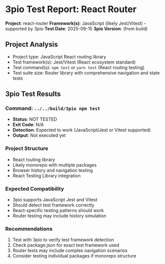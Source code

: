# 3pio Test Report: React Router

**Project**: react-router
**Framework(s)**: JavaScript (likely Jest/Vitest) - supported by 3pio
**Test Date**: 2025-09-15
**3pio Version**: (from build)

## Project Analysis
- Project type: JavaScript React routing library
- Test framework(s): Jest/Vitest (React ecosystem standard)
- Test command(s): `npm test` or `yarn test` (React routing testing)
- Test suite size: Router library with comprehensive navigation and state tests

## 3pio Test Results
### Command: `../../build/3pio npm test`
- **Status**: NOT TESTED
- **Exit Code**: N/A
- **Detection**: Expected to work (JavaScript/Jest or Vitest supported)
- **Output**: Not executed yet

### Project Structure
- React routing library
- Likely monorepo with multiple packages
- Browser history and navigation testing
- React Testing Library integration

### Expected Compatibility
- 3pio supports JavaScript Jest and Vitest
- Should detect test framework correctly
- React-specific testing patterns should work
- Router testing may include history simulation

### Recommendations
1. Test with 3pio to verify test framework detection
2. Check package.json for exact test framework used
3. Router tests may include complex navigation scenarios
4. Consider testing individual packages if monorepo structure